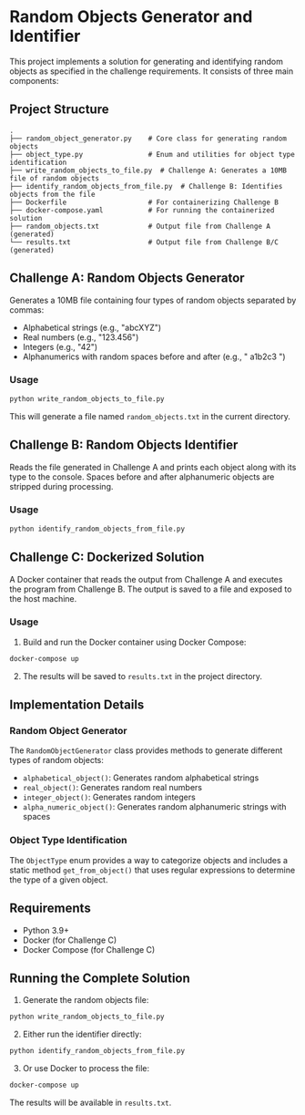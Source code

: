 # Random Objects Generator and Identifier

This project implements a solution for generating and identifying random objects as specified in the challenge requirements. It consists of three main components:

## Project Structure

```
.
├── random_object_generator.py    # Core class for generating random objects
├── object_type.py                # Enum and utilities for object type identification
├── write_random_objects_to_file.py  # Challenge A: Generates a 10MB file of random objects
├── identify_random_objects_from_file.py  # Challenge B: Identifies objects from the file
├── Dockerfile                    # For containerizing Challenge B
├── docker-compose.yaml           # For running the containerized solution
├── random_objects.txt            # Output file from Challenge A (generated)
└── results.txt                   # Output file from Challenge B/C (generated)
```

## Challenge A: Random Objects Generator

Generates a 10MB file containing four types of random objects separated by commas:
- Alphabetical strings (e.g., "abcXYZ")
- Real numbers (e.g., "123.456")
- Integers (e.g., "42")
- Alphanumerics with random spaces before and after (e.g., "   a1b2c3   ")

### Usage

```bash
python write_random_objects_to_file.py
```

This will generate a file named `random_objects.txt` in the current directory.

## Challenge B: Random Objects Identifier

Reads the file generated in Challenge A and prints each object along with its type to the console. Spaces before and after alphanumeric objects are stripped during processing.

### Usage

```bash
python identify_random_objects_from_file.py
```

## Challenge C: Dockerized Solution

A Docker container that reads the output from Challenge A and executes the program from Challenge B. The output is saved to a file and exposed to the host machine.

### Usage

1. Build and run the Docker container using Docker Compose:

```bash
docker-compose up
```

2. The results will be saved to `results.txt` in the project directory.

## Implementation Details

### Random Object Generator

The `RandomObjectGenerator` class provides methods to generate different types of random objects:
- `alphabetical_object()`: Generates random alphabetical strings
- `real_object()`: Generates random real numbers
- `integer_object()`: Generates random integers
- `alpha_numeric_object()`: Generates random alphanumeric strings with spaces

### Object Type Identification

The `ObjectType` enum provides a way to categorize objects and includes a static method `get_from_object()` that uses regular expressions to determine the type of a given object.

## Requirements

- Python 3.9+
- Docker (for Challenge C)
- Docker Compose (for Challenge C)

## Running the Complete Solution

1. Generate the random objects file:
```bash
python write_random_objects_to_file.py
```

2. Either run the identifier directly:
```bash
python identify_random_objects_from_file.py
```

3. Or use Docker to process the file:
```bash
docker-compose up
```

The results will be available in `results.txt`.